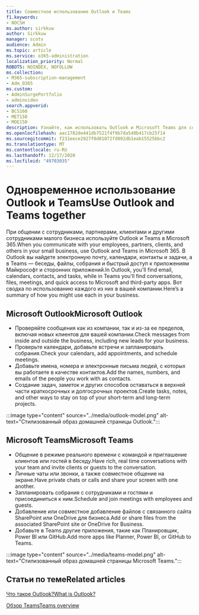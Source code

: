 ```yaml
---
title: Совместное использование Outlook и Teams
f1.keywords:
- NOCSH
ms.author: sirkkuw
author: Sirkkuw
manager: scotv
audience: Admin
ms.topic: article
ms.service: o365-administration
localization_priority: Normal
ROBOTS: NOINDEX, NOFOLLOW
ms.collection:
- M365-subscription-management
- Adm_O365
ms.custom:
- AdminSurgePortfolio
- adminvideo
search.appverid:
- BCS160
- MET150
- MOE150
description: Узнайте, как использовать Outlook и Microsoft Teams для совместной работы.
ms.openlocfilehash: aac1782de441db7521f4f9b7da540b417cb25f14
ms.sourcegitcommit: f231eece2927f0d01072fd092db1eab15525bbc2
ms.translationtype: MT
ms.contentlocale: ru-RU
ms.lasthandoff: 12/17/2020
ms.locfileid: "49703035"
---
```

# <a name="use-outlook-and-teams-together"></a><span data-ttu-id="e20c6-103">Одновременное использование Outlook и Teams</span><span class="sxs-lookup"><span data-stu-id="e20c6-103">Use Outlook and Teams together</span></span>

<span data-ttu-id="e20c6-104">При общении с сотрудниками, партнерами, клиентами и другими сотрудниками малого бизнеса используйте Outlook и Teams в Microsoft 365.</span><span class="sxs-lookup"><span data-stu-id="e20c6-104">When you communicate with your employees, partners, clients, and others in your small business, use Outlook and Teams in Microsoft 365.</span></span> <span data-ttu-id="e20c6-105">В Outlook вы найдете электронную почту, календари, контакты и задачи, а в Teams — беседы, файлы, собрания и быстрый доступ к приложениям Майкрософт и сторонних приложений.</span><span class="sxs-lookup"><span data-stu-id="e20c6-105">In Outlook, you'll find email, calendars, contacts, and tasks, while in Teams you'll find conversations, files, meetings, and quick access to Microsoft and third-party apps.</span></span> <span data-ttu-id="e20c6-106">Вот сводка по использованию каждого из них в вашей компании.</span><span class="sxs-lookup"><span data-stu-id="e20c6-106">Here’s a summary of how you might use each in your business.</span></span>

## <a name="microsoft-outlook"></a><span data-ttu-id="e20c6-107">Microsoft Outlook</span><span class="sxs-lookup"><span data-stu-id="e20c6-107">Microsoft Outlook</span></span>

- <span data-ttu-id="e20c6-108">Проверяйте сообщения как из компании, так и из-за ее пределов, включая новых клиентов для вашей компании.</span><span class="sxs-lookup"><span data-stu-id="e20c6-108">Check messages from inside and outside the business, including new leads for your business.</span></span>
- <span data-ttu-id="e20c6-109">Проверьте календари, добавьте встречи и запланировать собрания.</span><span class="sxs-lookup"><span data-stu-id="e20c6-109">Check your calendars, add appointments, and schedule meetings.</span></span>
- <span data-ttu-id="e20c6-110">Добавьте имена, номера и электронные письма людей, с которых вы работаете в качестве контактов.</span><span class="sxs-lookup"><span data-stu-id="e20c6-110">Add the names, numbers, and emails of the people you work with as contacts.</span></span>
- <span data-ttu-id="e20c6-111">Создание задач, заметок и других способов оставаться в верхней части краткосрочных и долгосрочных проектов.</span><span class="sxs-lookup"><span data-stu-id="e20c6-111">Create tasks, notes, and other ways to stay on top of your short-term and long-term projects.</span></span>

:::image type="content" source="../media/outlook-model.png" alt-text="Стилизованный образ домашней страницы Outlook.":::

## <a name="microsoft-teams"></a><span data-ttu-id="e20c6-113">Microsoft Teams</span><span class="sxs-lookup"><span data-stu-id="e20c6-113">Microsoft Teams</span></span>

- <span data-ttu-id="e20c6-114">Общение в режиме реального времени с командой и приглашение клиентов или гостей в беседу.</span><span class="sxs-lookup"><span data-stu-id="e20c6-114">Have rich, real time conversations with your team and invite clients or guests to the conversation.</span></span>
- <span data-ttu-id="e20c6-115">Личные чаты или звонки, а также совместное общение на экране.</span><span class="sxs-lookup"><span data-stu-id="e20c6-115">Have private chats or calls and share your screen with one another.</span></span>
- <span data-ttu-id="e20c6-116">Запланировать собрания с сотрудниками и гостями и присоединиться к ним.</span><span class="sxs-lookup"><span data-stu-id="e20c6-116">Schedule and join meetings with employees and guests.</span></span>
- <span data-ttu-id="e20c6-117">Добавление или совместное добавление файлов с связанного сайта SharePoint или OneDrive для бизнеса.</span><span class="sxs-lookup"><span data-stu-id="e20c6-117">Add or share files from the associated SharePoint site or OneDrive for Business.</span></span>
- <span data-ttu-id="e20c6-118">Добавьте в Teams другие приложения, такие как Планировщик, Power BI или GitHub.</span><span class="sxs-lookup"><span data-stu-id="e20c6-118">Add more apps like Planner, Power BI, or GitHub to Teams.</span></span>

:::image type="content" source="../media/teams-model.png" alt-text="Стилизованный образ домашней страницы Microsoft Teams."::: 

## <a name="related-articles"></a><span data-ttu-id="e20c6-120">Статьи по теме</span><span class="sxs-lookup"><span data-stu-id="e20c6-120">Related articles</span></span>

[<span data-ttu-id="e20c6-121">Что такое Outlook?</span><span class="sxs-lookup"><span data-stu-id="e20c6-121">What is Outlook?</span></span>](https://support.microsoft.com/office10f1fa35-f33a-4cb7-838c-a7f3e6228b20)

[<span data-ttu-id="e20c6-122">Обзор Teams</span><span class="sxs-lookup"><span data-stu-id="e20c6-122">Teams overview</span></span>](https://docs.microsoft.com/MicrosoftTeams/Teams-overview)